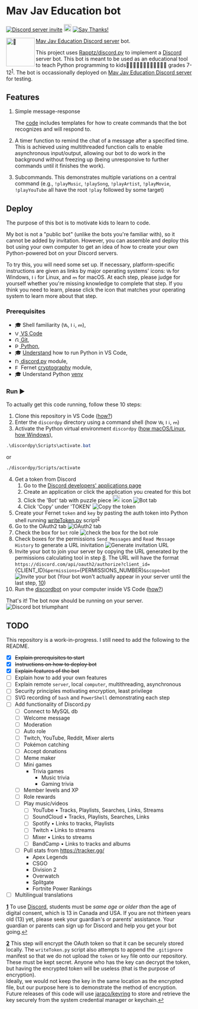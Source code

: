 # Mav Jav Education bot

<a href="https://discord.gg/KzzTBbr" alt="Discord server invite">![Discord server invite](https://discordapp.com/api/guilds/336642139381301249/embed.png)</a>
<a href="https://pypi.python.org/pypi/discord.py"><object data="https://img.shields.io/pypi/v/discord.py.svg" type="image/svg+xml" alt="PyPI version info" height="20vh" align="initial"><img src="https://img.shields.io/pypi/v/discord.py.svg" alt="PyPI version info" height="20vh" align="initial"></object></a>
   [![Say Thanks!](https://img.shields.io/badge/Say%20Thanks-!-1EAEDB.svg)](https://saythanks.io/to/javid@mavaddat.ca)

[Mav Jav Education Discord server](https://discord.gg/KzzTBbr) bot. <img src="robot.png" alt="🤖" height="77vw" align="left">

This project uses [Rapptz/discord.py](https://github.com/Rapptz/discord.py) to implement a [Discord](HTTPS://discord.gg) server bot. This bot is meant to be used as an educational tool to teach Python programming to kids🦸🏼‍♀️🦸🏼‍♂️🦸🏽‍♀️🦸🏽‍♂️ grades 7-12<sup id="a1">[1](#f1)</sup>. The bot is occassionally deployed on [Mav Jav Education Discord server](https://discord.gg/KzzTBbr) for testing.

## Features

1. Simple message-response

   The [code](discordbot.py) includes templates for how to create commands that the bot recognizes and will respond to.

2. A timer function to remind the chat of a message after a specified time. This is achieved using multithreaded function calls to enable asynchronous input/output, allowing our bot to do work in the background without freezing up (being unresponsive to further commands until it finishes the work).
3. Subcommands. This demonstrates multiple variations on a central command (e.g., `!playMusic`, `!playSong`, `!playArtist`, `!playMovie`, `!playYouTube` all have the root `!play` followed by some target)

## Deploy

The purpose of this bot is to motivate kids to learn to code.

My bot is not a "public bot" (unlike the bots you're familiar with), so it cannot be added by invitation. However, you can assemble and deploy this bot using your own computer to get an idea of how to create your own Python-powered bot on your Discord servers.

To try this, you will need some set up. If necessary, platform-specific instructions are given as links by major operating systems' icons: <a  alt="Windows 10 Logo"><object data="https://raw.githubusercontent.com/mr-robot9/RovEverywhere/9a69cdddcbc50dae7014920a1f8ace9f6f399ed1/public/fontawesome-free-5.0.7/advanced-options/raw-svg/brands/windows.svg" type="image/svg+xml" alt="Windows 10 Logo" height="12vh" align="initial"><img src="https://raw.githubusercontent.com/mr-robot9/RovEverywhere/9a69cdddcbc50dae7014920a1f8ace9f6f399ed1/public/fontawesome-free-5.0.7/advanced-options/raw-svg/brands/windows.svg" alt="Windows 10 Logo" height="12vh" align="initial"></object></a> for Windows, <a alt="Linux logo" ><object data="https://raw.githubusercontent.com/brandonmaul/brandonmaul.github.io/dc9ec94fac737539b038ed92b739dc23b6e0a3e0/vendor/fontawesome-free/svgs/brands/linux.svg" type="image/svg+xml" alt="Linux logo" height="12vh" align="initial"><img src="https://raw.githubusercontent.com/brandonmaul/brandonmaul.github.io/dc9ec94fac737539b038ed92b739dc23b6e0a3e0/vendor/fontawesome-free/svgs/brands/linux.svg" alt="Linux logo" height="12vh" align="initial"></object></a> for Linux, and <a alt="macOS Logo" ><object data="https://raw.githubusercontent.com/BrandonRush/infodump/34d1ff5d30b9f3a2ffb16f350e94d536315fd0a8/assets/os/macos.svg" type="image/svg+xml" alt="macOS Logo" height="12vh" align="initial"><img src="https://raw.githubusercontent.com/BrandonRush/infodump/34d1ff5d30b9f3a2ffb16f350e94d536315fd0a8/assets/os/macos.svg" alt="macOS Logo" height="12vh" align="initial"></object></a> for macOS. At each step, please judge for yourself whether you're missing knowledge to complete that step. If you think you need to learn, please click the icon that matches your operating system to learn more about that step.

### Prerequisites

- 🎓 Shell familiarity (<a href="https://www.guru99.com/powershell-tutorial.html"><object data="https://raw.githubusercontent.com/mr-robot9/RovEverywhere/9a69cdddcbc50dae7014920a1f8ace9f6f399ed1/public/fontawesome-free-5.0.7/advanced-options/raw-svg/brands/windows.svg" type="image/svg+xml" alt="Windows 10 Logo" height="12vh" align="initial"><img src="https://raw.githubusercontent.com/mr-robot9/RovEverywhere/9a69cdddcbc50dae7014920a1f8ace9f6f399ed1/public/fontawesome-free-5.0.7/advanced-options/raw-svg/brands/windows.svg" alt="Windows 10 Logo" height="12vh" align="initial"></object></a>, <a href="https://www.bash.academy/"><object data="https://raw.githubusercontent.com/brandonmaul/brandonmaul.github.io/dc9ec94fac737539b038ed92b739dc23b6e0a3e0/vendor/fontawesome-free/svgs/brands/linux.svg" type="image/svg+xml" alt="Linus logo" height="12vh" align="initial"><img src="https://raw.githubusercontent.com/brandonmaul/brandonmaul.github.io/dc9ec94fac737539b038ed92b739dc23b6e0a3e0/vendor/fontawesome-free/svgs/brands/linux.svg" alt="Linux logo" height="12vh" align="initial"></object></a>, <a href="https://tidbits.com/2019/12/08/resources-for-adapting-to-zsh-in-catalina/"><object data="https://raw.githubusercontent.com/BrandonRush/infodump/34d1ff5d30b9f3a2ffb16f350e94d536315fd0a8/assets/os/macos.svg" type="image/svg+xml" alt="macOS Logo" height="12vh" align="initial"><img src="https://raw.githubusercontent.com/BrandonRush/infodump/34d1ff5d30b9f3a2ffb16f350e94d536315fd0a8/assets/os/macos.svg" alt="macOS Logo" height="12vh" align="initial"></object></a>),
- [<img src="https://raw.githubusercontent.com/codedailyio/images/3239244f07f21718f16dcb10bda806d4d70d7a41/icons/vscode.svg" alt="VS Code Logo" height="12vh" align="initial"/> VS Code](https://code.visualstudio.com
)
- [<img src="https://raw.githubusercontent.com/codedailyio/images/3239244f07f21718f16dcb10bda806d4d70d7a41/icons/git.svg" alt="Git Logo" height="12vh" align="initial"/> Git](https://marketplace.visualstudio.com/items?itemName=donjayamanne.git-extension-pack),
- [<img src="https://upload.wikimedia.org/wikipedia/commons/c/c3/Python-logo-notext.svg" alt="Python Logo" height="12vh" align="initial"/> Python](https://marketplace.visualstudio.com/items?itemName=donjayamanne.python-extension-pack),
- 🎓 [Understand](https://code.visualstudio.com/docs/python/python-tutorial) how to run Python in VS Code,
- [<img src="discordpy.svg" alt="Discord.py Logo" height="12vh" align="initial"/> discord.py](https://pypi.org/project/discord.py/) module,
- <img src="encryption.svg" alt="Encryption icon" height="12vh" align="initial"/> Fernet [cryptography](https://pypi.org/project/cryptography/) module,
- 🎓 Understand Python [venv](https://realpython.com/python-virtual-environments-a-primer/)

### Run ▶

To actually get this code running, follow these 10 steps:

1. Clone this repository in VS Code ([how?](https://youtu.be/F2DBSH2VoHQ))
2. Enter the `discordpy` directory using a command shell (how <a href="https://docs.microsoft.com/en-us/powershell/module/microsoft.powershell.management/set-location?view=powershell-7"><object data="https://raw.githubusercontent.com/mr-robot9/RovEverywhere/9a69cdddcbc50dae7014920a1f8ace9f6f399ed1/public/fontawesome-free-5.0.7/advanced-options/raw-svg/brands/windows.svg" type="image/svg+xml" alt="Windows 10 Logo" height="12vh" align="initial"><img src="https://raw.githubusercontent.com/mr-robot9/RovEverywhere/9a69cdddcbc50dae7014920a1f8ace9f6f399ed1/public/fontawesome-free-5.0.7/advanced-options/raw-svg/brands/windows.svg" alt="Windows 10 Logo" height="12vh" align="initial"></object></a>, <a href="http://linuxcommand.org/lc3_lts0010.php"><object data="https://raw.githubusercontent.com/brandonmaul/brandonmaul.github.io/dc9ec94fac737539b038ed92b739dc23b6e0a3e0/vendor/fontawesome-free/svgs/brands/linux.svg" type="image/svg+xml" alt="Linus logo" height="12vh" align="initial"><img src="https://raw.githubusercontent.com/brandonmaul/brandonmaul.github.io/dc9ec94fac737539b038ed92b739dc23b6e0a3e0/vendor/fontawesome-free/svgs/brands/linux.svg" alt="Linux logo" height="12vh" align="initial"></object></a>, <a href="https://macpaw.com/how-to/use-terminal-on-mac"><object data="https://raw.githubusercontent.com/BrandonRush/infodump/34d1ff5d30b9f3a2ffb16f350e94d536315fd0a8/assets/os/macos.svg" type="image/svg+xml" alt="macOS Logo" height="12vh" align="initial"><img src="https://raw.githubusercontent.com/BrandonRush/infodump/34d1ff5d30b9f3a2ffb16f350e94d536315fd0a8/assets/os/macos.svg" alt="macOS Logo" height="12vh" align="initial"></object></a>)
3. Activate the Python virtual environment `discordpy`
   ([how macOS/Linux](https://youtu.be/Kg1Yvry_Ydk), [how Windows](https://youtu.be/APOPm01BVrk)),

```powershell
.\discordpy\Scripts\activate.bat
```

or

```bash
./discordpy/Scripts/activate
```

4. Get a token from Discord
   1. Go to the [Discord developers' applications page](https://discord.com/developers/applications/)
   2. Create an application or click the application you created for this bot
   3. Click the 'Bot' tab with puzzle piece <object data="https://raw.githubusercontent.com/mavaddat-javid-education/discordpy/master/discordPuzzle.svg" type="image/svg+xml" alt="'Bot' tab on Discord developer's application" height="20vh" align="initial"><img src="discordPuzzle.svg" alt="Bot' tab on Discord developer's application" height="20vh" align="initial"></object></a> icon ![Bot tab](botTab.svg)
   4. Click 'Copy' under 'TOKEN' ![Copy the token](copyToken.svg)
5. Create your Fernet `token` and `key` by pasting the auth token into Python shell running [writeToken.py](writeToken.py) script<sup id="a2">[2](#f2)</sup>
6. Go to the OAuth2 tab ![OAuth2 tab](oauthTab.svg)
7. Check the box for `bot` role ![check the box for the bot role](botRole.svg)
8. Check boxes for the permissions `Send Messages` and `Read Message History` to generate a URL inivitation ![Generate invitation URL](urlInvite.svg)
9. Invite your bot to join your server by copying the URL generated by the permissions calculating tool in step [8](#8). The URL will have the format `https://discord.com/api/oauth2/authorize?client_id=`{CLIENT_ID}`&permissions=`{PERMISSIONS_NUMBER}`&scope=bot` ![Invite your bot](DiscordDeveloperPortal.gif) (Your bot won't actually appear in your server until the last step, [10](#10))
10. Run the [discordbot](discordbot.py) on your computer inside VS Code ([how?](https://code.visualstudio.com/docs/editor/debugging))

That's it! The bot now should be running on your server.
![Discord bot triumphant](https://repository-images.githubusercontent.com/249074169/5fd08080-98f9-11ea-84da-b012160872c7)

## TODO

This repository is a work-in-progress. I still need to add the following to the README.

- [x] ~~Explain prerequisites to start~~
- [x] ~~Instructions on how to deploy bot~~
- [x] ~~Explain features of the bot~~
- [ ] Explain how to add your own features
- [ ] Explain remote `server`, local `computer`, multithreading, asynchronous
- [ ] Security principles motivating encryption, least privilege
- [ ] SVG recording of `bash` and `PowerShell` demonstrating each step
- [ ] Add functionality of Discord.py
  - [ ] Connect to MySQL db 
  - [ ] Welcome message 
  - [ ] Moderation
  - [ ] Auto role
  - [ ] Twitch, YouTube, Reddit, Mixer alerts
  - [ ] Pokémon catching 
  - [ ] Accept donations
  - [ ] Meme maker
  - [ ] Mini games
    - Trivia games
       - Music trivia
       - Gaming trivia
  - [ ] Member levels and XP
  - [ ] Role rewards
  - [ ] Play music/videos
    -[ ] YouTube • Tracks, Playlists, Searches, Links, Streams
    -[ ] SoundCloud • Tracks, Playlists, Searches, Links
    -[ ] Spotify • Links to tracks, Playlists
    -[ ] Twitch • Links to streams
    -[ ] Mixer • Links to streams
    -[ ] BandCamp • Links to tracks and albums
  - [ ] Pull stats from https://tracker.gg/
    - Apex Legends
    - CSGO
    - Division 2
    - Overwatch
    - Splitgate
    - Fortnite Power Rankings
- [ ] Multilingual translations

[<b id="f1">1</b>](#a1) To use [Discord](https://en.wikipedia.org/wiki/Discord), students must be *same age or older than* the age of digital consent, which is 13 in Canada and USA. If you are not thirteen years old (13) yet, please seek your guardian's or parents' assistance. Your guardian or parents can sign up for Discord and help you get your bot going.[↩](#a1)

[<b id="f2">2</b>](#a2) This step will encrypt the OAuth token so that it can be securely stored locally. The `writeToken.py` script also attempts to append the `.gitignore` manifest so that we do not upload the `token` or `key` file onto our repository. These must be kept secret. Anyone who has the key can decrypt the token, but having the encrypted token will be useless (that is the purpose of encryption). <br/> Ideally, we would not keep the key in the same location as the encrypted file, but our purpose here is to demonstrate the method of encryption. Future releases of this code will use [jaraco/keyring](https://github.com/jaraco/keyring) to store and retrieve the key securely from the system credential manager or keychain.[↩](#a2)
